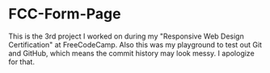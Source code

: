 # FCC-Form-Page
This is the 3rd project I worked on during my "Responsive Web Design Certification" at FreeCodeCamp.
Also this was my playground to test out Git and GitHub, which means the commit history may look messy.
I apologize for that.
